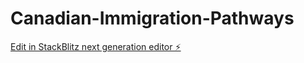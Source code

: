 # Canadian-Immigration-Pathways

[Edit in StackBlitz next generation editor ⚡️](https://stackblitz.com/~/github.com/ttalha13/Canadian-Immigration-Pathways)